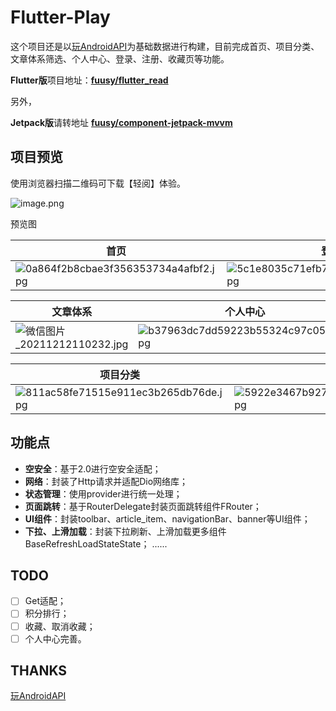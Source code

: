 # Flutter-Play



这个项目还是以[玩AndroidAPI](https://www.wanandroid.com/blog/show/2)为基础数据进行构建，目前完成首页、项目分类、文章体系筛选、个人中心、登录、注册、收藏页等功能。

**Flutter版**项目地址：[**fuusy/flutter_read**](https://github.com/fuusy/flutter_read)

另外，

**Jetpack版**请转地址  [**fuusy/component-jetpack-mvvm**](https://github.com/fuusy/component-jetpack-mvvm)

## 项目预览
使用浏览器扫描二维码可下载【轻阅】体验。

![image.png](https://p9-juejin.byteimg.com/tos-cn-i-k3u1fbpfcp/16456d6ce1524a22b788a0e890df2efc~tplv-k3u1fbpfcp-watermark.image?)

预览图

| 首页 | 登录 |
| --- | --- |
| ![0a864f2b8cbae3f356353734a4afbf2.jpg](https://p3-juejin.byteimg.com/tos-cn-i-k3u1fbpfcp/fe76225613b041a2b6d07a0d89a00d5b~tplv-k3u1fbpfcp-watermark.image?) |![5c1e8035c71efb7198042d009f4e065.jpg](https://p9-juejin.byteimg.com/tos-cn-i-k3u1fbpfcp/3b8225595c17473eb0f20bcaeec5f829~tplv-k3u1fbpfcp-watermark.image?) |

| 文章体系 | 个人中心 |
| --- | --- |
| ![微信图片_20211212110232.jpg](https://p1-juejin.byteimg.com/tos-cn-i-k3u1fbpfcp/099077f3635f4374b6468718ff59404c~tplv-k3u1fbpfcp-watermark.image?) | ![b37963dc7dd59223b55324c97c057e2.jpg](https://p1-juejin.byteimg.com/tos-cn-i-k3u1fbpfcp/dc471f921fa3481d8387e86c243ed87c~tplv-k3u1fbpfcp-watermark.image?) |

| 项目分类 | 列表 |
| --- | --- |
|![811ac58fe71515e911ec3b265db76de.jpg](https://p6-juejin.byteimg.com/tos-cn-i-k3u1fbpfcp/476ed032962f451eb93529bc46becb00~tplv-k3u1fbpfcp-watermark.image?) | ![5922e3467b927e02b04cea55dd160d1.jpg](https://p3-juejin.byteimg.com/tos-cn-i-k3u1fbpfcp/fd9a61c41002403d8a73d3cb98f4b62c~tplv-k3u1fbpfcp-watermark.image?) |



## 功能点
- **空安全**：基于2.0进行空安全适配；
- **网络**：封装了Http请求并适配Dio网络库；
- **状态管理**：使用provider进行统一处理；
- **页面跳转**：基于RouterDelegate封装页面跳转组件FRouter；
- **UI组件**：封装toolbar、article_item、navigationBar、banner等UI组件；
- **下拉、上滑加载**：封装下拉刷新、上滑加载更多组件BaseRefreshLoadStateState；
......

## TODO
- [ ] Get适配；
- [ ] 积分排行；
- [ ] 收藏、取消收藏；
- [ ] 个人中心完善。

## THANKS
[玩AndroidAPI](https://www.wanandroid.com/blog/show/2)

